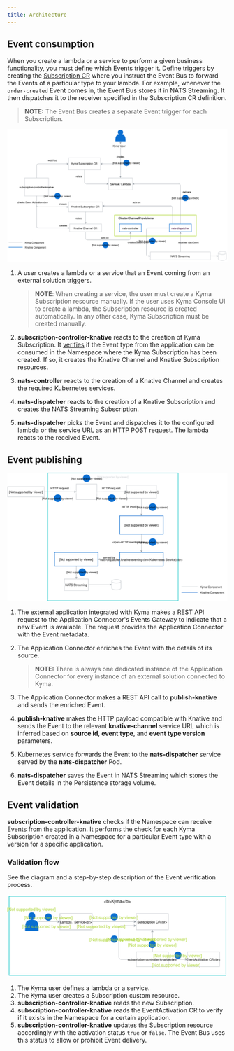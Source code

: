 ```yaml
---
title: Architecture
---
```


## Event consumption

When you create a lambda or a service to perform a given business functionality, you must define which Events trigger it. Define triggers by creating the [Subscription CR](/components/event-bus/#custom-resource-subscription) where you instruct the Event Bus to forward the Events of a particular type to your lambda.
For example, whenever the `order-created` Event comes in, the Event Bus stores it in NATS Streaming. It then dispatches it to the receiver specified in the Subscription CR definition.

> **NOTE:** The Event Bus creates a separate Event trigger for each Subscription.

![Configure and Consume Events](./assets/configure-consume-events.svg)


1. A user creates a lambda or a service that an Event coming from an external solution triggers.
    >**NOTE**: When creating a service, the user must create a Kyma Subscription resource manually. If the user uses Kyma Console UI to create a lambda, the Subscription resource is created automatically. In any other case, Kyma Subscription must be created manually.
    
2. **subscription-controller-knative** reacts to the creation of Kyma Subscription.  It [verifies](#event-validation) if the Event type from the application can be consumed in the Namespace where the Kyma Subscription has been created.  If so, it creates the Knative Channel and Knative Subscription resources.
3. **nats-controller** reacts to the creation of a Knative Channel and creates the required Kubernetes services.
4. **nats-dispatcher** reacts to the creation of a Knative Subscription and creates the NATS Streaming Subscription.
5. **nats-dispatcher** picks the Event and dispatches it to the configured lambda or the service URL as an HTTP POST request. The lambda reacts to the received Event.

## Event publishing

![Publish Events](./assets/publish-events.svg)

1. The external application integrated with Kyma makes a REST API request to the Application Connector's Events Gateway to indicate that a new Event is available. The request provides the Application Connector with the Event metadata.
2. The Application Connector enriches the Event with the details of its source.

    > **NOTE:** There is always one dedicated instance of the Application Connector for every instance of an external solution connected to Kyma.

3. The Application Connector makes a REST API call to **publish-knative** and sends the enriched Event.
4. **publish-knative** makes the HTTP payload compatible with Knative and sends the Event to the relevant **knative-channel** service URL which is inferred based on **source id**, **event type**, and **event type version** parameters.
5. Kubernetes service forwards the Event to the **nats-dispatcher** service served by the **nats-dispatcher** Pod.
6. **nats-dispatcher** saves the Event in NATS Streaming which stores the Event details in the Persistence storage volume.



## Event validation

 **subscription-controller-knative** checks if the Namespace can receive Events from the application. It performs the check for each Kyma Subscription created in a Namespace for a particular Event type with a version for a specific application.

### Validation flow

See the diagram and a step-by-step description of the Event verification process.

![Event validation process](./assets/event-validation.svg)

1. The Kyma user defines a lambda or a service.
2. The Kyma user creates a Subscription custom resource.
3. **subscription-controller-knative** reads the new Subscription.
4. **subscription-controller-knative** reads the EventActivation CR to verify if it exists in the Namespace for a certain application.
5. **subscription-controller-knative** updates the Subscription resource accordingly with the activation status `true` or `false`. The Event Bus uses this status to allow or prohibit Event delivery.
